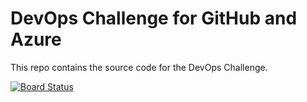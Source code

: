 # DevOps Challenge for GitHub and Azure

This repo contains the source code for the DevOps Challenge.

[![Board 
Status](https://dev.azure.com/bootcampdevopsteam2/10bd76d4-d420-4457-a3c2-3428cec68ba0/7b962926-1a3d-400e-b777-cd2e1bdae9a5/_apis/work/boardbadge/a7ba4332-9c58-48c1-8acc-3659e0a29720)](https://dev.azure.com/bootcampdevopsteam2/10bd76d4-d420-4457-a3c2-3428cec68ba0/_boards/board/t/7b962926-1a3d-400e-b777-cd2e1bdae9a5/Microsoft.RequirementCategory/)
